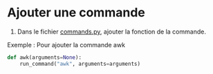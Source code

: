 # Ajouter une commande

1. Dans le fichier [commands.py](https://github.com/UnixFilters/checker/blob/main/exemple_checker/tests/gen/commands.py), ajouter la fonction de la commande.

Exemple : Pour ajouter la commande awk

```python
def awk(arguments=None):
    run_command("awk", arguments=arguments)
```
